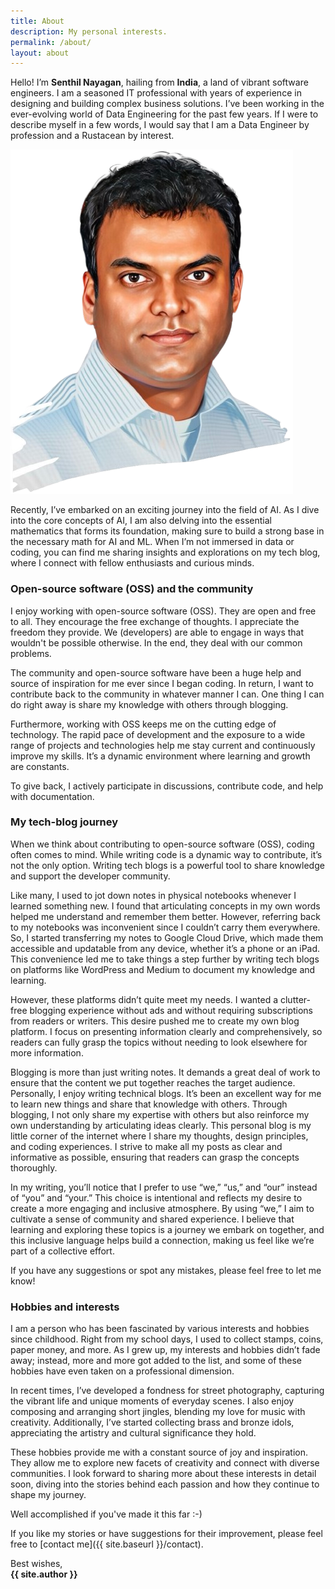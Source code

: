 ```yaml
---
title: About
description: My personal interests.
permalink: /about/
layout: about
---
```


Hello! I’m **Senthil Nayagan**, hailing from **India**, a land of vibrant software engineers. I am a seasoned IT professional with years of experience in designing and building complex business solutions. I’ve been working in the ever-evolving world of Data Engineering for the past few years. If I were to describe myself in a few words, I would say that I am a Data Engineer by profession and a Rustacean by interest.

<img src="/assets/images/logo/profile.png" alt="Senthil Nayagan" class="author">

Recently, I’ve embarked on an exciting journey into the field of AI. As I dive into the core concepts of AI, I am also delving into the essential mathematics that forms its foundation, making sure to build a strong base in the necessary math for AI and ML. When I’m not immersed in data or coding, you can find me sharing insights and explorations on my tech blog, where I connect with fellow enthusiasts and curious minds.

### Open-source software (OSS) and the community

I enjoy working with open-source software (OSS). They are open and free to all. They encourage the free exchange of thoughts. I appreciate the freedom they provide. We (developers) are able to engage in ways that wouldn't be possible otherwise. In the end, they deal with our common problems.

The community and open-source software have been a huge help and source of inspiration for me ever since I began coding. In return, I want to contribute back to the community in whatever manner I can. One thing I can do right away is share my knowledge with others through blogging.

Furthermore, working with OSS keeps me on the cutting edge of technology. The rapid pace of development and the exposure to a wide range of projects and technologies help me stay current and continuously improve my skills. It’s a dynamic environment where learning and growth are constants. 

To give back, I actively participate in discussions, contribute code, and help with documentation.

### My tech-blog journey

When we think about contributing to open-source software (OSS), coding often comes to mind. While writing code is a dynamic way to contribute, it’s not the only option. Writing tech blogs is a powerful tool to share knowledge and support the developer community.

Like many, I used to jot down notes in physical notebooks whenever I learned something new. I found that articulating concepts in my own words helped me understand and remember them better. However, referring back to my notebooks was inconvenient since I couldn’t carry them everywhere. So, I started transferring my notes to Google Cloud Drive, which made them accessible and updatable from any device, whether it’s a phone or an iPad. This convenience led me to take things a step further by writing tech blogs on platforms like WordPress and Medium to document my knowledge and learning.

However, these platforms didn’t quite meet my needs. I wanted a clutter-free blogging experience without ads and without requiring subscriptions from readers or writers. This desire pushed me to create my own blog platform.  I focus on presenting information clearly and comprehensively, so readers can fully grasp the topics without needing to look elsewhere for more information.

Blogging is more than just writing notes. It demands a great deal of work to ensure that the content we put together reaches the target audience. Personally, I enjoy writing technical blogs. It’s been an excellent way for me to learn new things and share that knowledge with others. Through blogging, I not only share my expertise with others but also reinforce my own understanding by articulating ideas clearly. This personal blog is my little corner of the internet where I share my thoughts, design principles, and coding experiences. I strive to make all my posts as clear and informative as possible, ensuring that readers can grasp the concepts thoroughly.

In my writing, you’ll notice that I prefer to use “we,” “us,” and “our” instead of “you” and “your.” This choice is intentional and reflects my desire to create a more engaging and inclusive atmosphere. By using “we,” I aim to cultivate a sense of community and shared experience. I believe that learning and exploring these topics is a journey we embark on together, and this inclusive language helps build a connection, making us feel like we’re part of a collective effort.

If you have any suggestions or spot any mistakes, please feel free to let me know!

### Hobbies and interests

I am a person who has been fascinated by various interests and hobbies since childhood. Right from my school days, I used to collect stamps, coins, paper money, and more. As I grew up, my interests and hobbies didn’t fade away; instead, more and more got added to the list, and some of these hobbies have even taken on a professional dimension.

In recent times, I’ve developed a fondness for street photography, capturing the vibrant life and unique moments of everyday scenes. I also enjoy composing and arranging short jingles, blending my love for music with creativity. Additionally, I’ve started collecting brass and bronze idols, appreciating the artistry and cultural significance they hold.

These hobbies provide me with a constant source of joy and inspiration. They allow me to explore new facets of creativity and connect with diverse communities. I look forward to sharing more about these interests in detail soon, diving into the stories behind each passion and how they continue to shape my journey.

Well accomplished if you've made it this far :-) 

If you like my stories or have suggestions for their improvement, please feel free to [contact me]({{ site.baseurl }}/contact).

Best wishes,<br/>
**{{ site.author }}**

<div class="about-contact-icons">
  <a href="mailto:{{ site.email }}"><i class="fa-solid fa-envelope"></i></a>
  <a href="{{ site.linkedIn }}" target="_blank"><i class="fa-brands fa-linkedin"></i></a>
  <a href="{{ site.gitHub }}" target="_blank"><i class="fa-brands fa-github"></i></a>
  <a href="{{ site.twitter }}" target="_blank"><i class="fa-brands fa-x-twitter"></i></a>
  <a href="{{ site.mastodon }}" target="_blank"><i class="fa-brands fa-mastodon"></i></a>
  <a href="{{ site.instagram }}" target="_blank"><i class="fa-brands fa-square-instagram"></i></a>
</div>